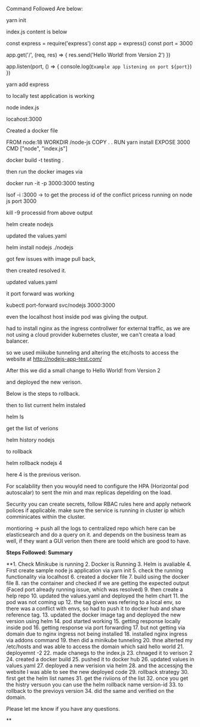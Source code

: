 Command Followed Are below:

yarn init 

index.js content is below

const express = require('express')
const app = express()
const port = 3000

app.get('/', (req, res) => {
  res.send('Hello World! from Version 2')
})

app.listen(port, () => {
  console.log(`Example app listening on port ${port}`)
})


yarn add express 

to locally test application is working 

 node index.js   

locahost:3000

Created a docker file 


FROM node:18
WORKDIR /node-js
COPY . .
RUN yarn install 
EXPOSE 3000
CMD ["node", "index.js"]


 docker build -t testing .

then run the docker images via 

 docker run -it -p 3000:3000 testing 


 lsof -i :3000 -> to get the process id of the conflict pricess running on node js port 3000

kill -9 processid from above output

helm create nodejs

updated the values.yaml

helm install nodejs ./nodejs 

got few issues with image pull back,

then created resolved it.

updated values.yaml


it port forward was working 

kubectl port-forward svc/nodejs 3000:3000

even the localhost host inside pod was giviing the output.


had to install nginx as the ingress controllwer for external traffic, as we are not using a cloud provider kubernetes cluster, we can't creata a load balancer.

so we used miikube tunneling and altering the etc/hosts to access the website at http://nodejs-app-test.com/

After this we did a small change to Hello World! from Version 2

and deployed the new verison.

Below is the steps to rollback.

then to list current helm instaled

helm ls 

get the list of verions

helm history nodejs

to rollback

helm rollback nodejs 4 

here 4 is the previous verison.

For scalability then you wouyld need to configure the HPA (Horizontal pod autoscalar) to sent the min and max replicas depelding on the load.


Security you can create secrets, follow RBAC rules here and apply network polices if applicable.
make sure the service is running in cluster ip which comminicates within the cluster.


montioring -> push all the logs to centralized repo which here can be elasticsearch and do a query on it. and depends on the business team as well, if they want a GUI verion then there are toold which are good to have.


****Steps Followed: Summary****

**1. Check Minikube is running
2. Docker is Running
3. Helm is avaliable
4. First create sample node js application via yarn init
5. check the running functionality via localhost
6. created a docker file
7. build using the docker file
8. ran the container and checked if we are getting the expected output (Faced port already running issue, which was resolved)
9. then create a help repo
10. updated the values.yaml and deployed the helm chart
11. the pod was not coming up
12. the tag given was refering to a local env, so there was a conflict with envs, so had to push it to docker hub and share reference tag.
13. updated the docker image tag and deployed the new version using helm
14. pod started working
15. getting response locally inside pod
16. getting response via port forwarding
17. but not getting via domain due to nginx ingress not being installed
18. installed nginx ingress via addons command
19. then did a minikube tunneling
20. thne alterted my /etc/hosts and was able to access the domain which said hello world
21. deployemnt -2
22. made chanegs to the index.js
23. chnaged it to verison 2
24. created a docker build
25. pushed it to docker hub
26. updated values in values.yaml
27. deployed a new verision via helm
28. and the accessjng the website I was able to see the new deployed code
29. rollback strategy
30. first get the helm list names
31. get the riviions of the list
32. once you get the histry versuon you can use the helm rollback name version-id
33. to rollback to the previoys version
34. did the same and verified on the domain.


Please let me know if you have any questions.








**
